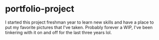 # portfolio-project

I started this project freshman year to learn new skills and have a place to put my favorite pictures that I've taken. Probably forever a WIP, I've been tinkering with it on and off for the last three years lol.